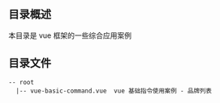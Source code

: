 ## 目录概述

本目录是 vue 框架的一些综合应用案例

## 目录文件

```
-- root
  |-- vue-basic-command.vue  vue 基础指令使用案例 - 品牌列表
```
